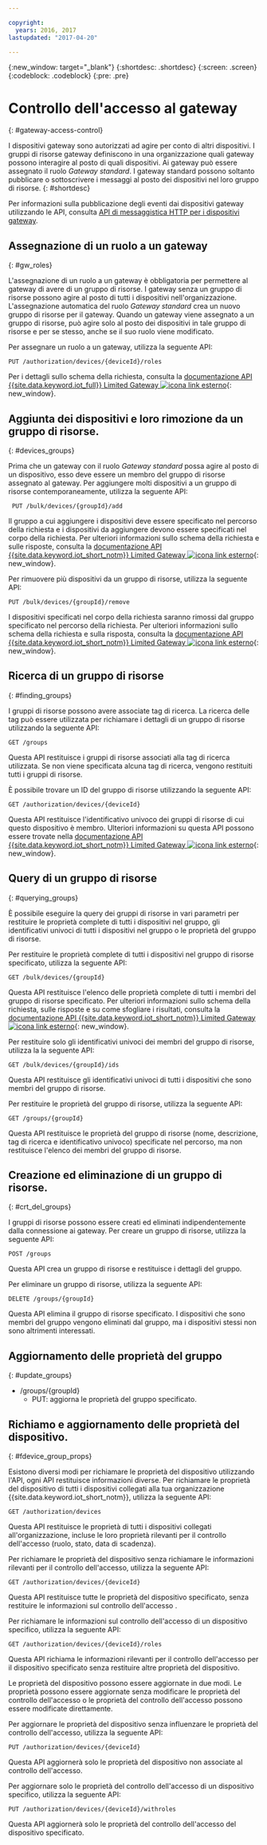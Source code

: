```yaml
---

copyright:
  years: 2016, 2017
lastupdated: "2017-04-20"

---
```


{:new_window: target="\_blank"}
{:shortdesc: .shortdesc}
{:screen: .screen}
{:codeblock: .codeblock}
{:pre: .pre}

# Controllo dell'accesso al gateway
{: #gateway-access-control}

I dispositivi gateway sono autorizzati ad agire per conto di altri dispositivi. I gruppi di risorse gateway definiscono in una organizzazione quali gateway possono interagire al posto di quali dispositivi. Ai gateway può essere assegnato il ruolo *Gateway standard*. I gateway standard possono soltanto pubblicare o sottoscrivere i messaggi al posto dei dispositivi nel loro gruppo di risorse.
{: #shortdesc}


Per informazioni sulla pubblicazione degli eventi dai dispositivi gateway utilizzando le API, consulta [API di messaggistica HTTP per i dispositivi gateway](../gateways/gw_intro_api.html).

## Assegnazione di un ruolo a un gateway
{: #gw_roles}

L'assegnazione di un ruolo a un gateway è obbligatoria per permettere al gateway di avere di un gruppo di risorse. I gateway senza un gruppo di risorse possono agire al posto di tutti i dispositivi nell'organizzazione. L'assegnazione automatica del ruolo *Gateway standard* crea un nuovo gruppo di risorse per il gateway. Quando un gateway viene assegnato a un gruppo di risorse, può agire solo al posto dei dispositivi in tale gruppo di risorse e per se stesso, anche se il suo ruolo viene modificato.

Per assegnare un ruolo a un gateway, utilizza la seguente API:

```
PUT /authorization/devices/{deviceId}/roles
```

Per i dettagli sullo schema della richiesta, consulta la [documentazione API {{site.data.keyword.iot_full}} Limited Gateway ![icona link esterno](../../../icons/launch-glyph.svg "External link icon")](https://docs.internetofthings.ibmcloud.com/apis/swagger/v0002-beta/security-gateway-beta.html#!/Limited_Gateway/put_authorization_devices_deviceId_roles){: new_window}.

## Aggiunta dei dispositivi e loro rimozione da un gruppo di risorse.
{: #devices_groups}

Prima che un gateway con il ruolo *Gateway standard* possa agire al posto di un dispositivo, esso deve essere un membro del gruppo di risorse assegnato al gateway. Per aggiungere molti dispositivi a un gruppo di risorse contemporaneamente, utilizza la seguente API:

```
 PUT /bulk/devices/{groupId}/add
```

Il gruppo a cui aggiungere i dispositivi deve essere specificato nel percorso della richiesta e i dispositivi da aggiungere devono essere specificati nel corpo della richiesta. Per ulteriori informazioni sullo schema della richiesta e sulle risposte, consulta la [documentazione API {{site.data.keyword.iot_short_notm}} Limited Gateway ![icona link esterno](../../../icons/launch-glyph.svg "External link icon")](https://docs.internetofthings.ibmcloud.com/apis/swagger/v0002-beta/security-gateway-beta.html#!/Limited_Gateway/put_bulk_devices_groupId_add){: new_window}.

Per rimuovere più dispositivi da un gruppo di risorse, utilizza la seguente API:

```
PUT /bulk/devices/{groupId}/remove
```

I dispositivi specificati nel corpo della richiesta saranno rimossi dal gruppo specificato nel percorso della richiesta. Per ulteriori informazioni sullo schema della richiesta e sulla risposta, consulta la [documentazione API {{site.data.keyword.iot_short_notm}} Limited Gateway ![icona link esterno](../../../icons/launch-glyph.svg "External link icon")](https://docs.internetofthings.ibmcloud.com/apis/swagger/v0002-beta/security-gateway-beta.html#!/Limited_Gateway/put_bulk_devices_groupId_remove){: new_window}.

## Ricerca di un gruppo di risorse
{: #finding_groups}

I gruppi di risorse possono avere associate tag di ricerca. La ricerca delle tag può essere utilizzata per richiamare i dettagli di un gruppo di risorse utilizzando la seguente API:

```
GET /groups
```

Questa API restituisce i gruppi di risorse associati alla tag di ricerca utilizzata. Se non viene specificata alcuna tag di ricerca, vengono restituiti tutti i gruppi di risorse. <!-- For more information about the request schema, response, and how to page through results, see the [{{site.data.keyword.iot_short_notm}} API documentation](LINK TO CORRECT API). -->

È possibile trovare un ID del gruppo di risorse utilizzando la seguente API:

```
GET /authorization/devices/{deviceId}
```

Questa API restituisce l'identificativo univoco dei gruppi di risorse di cui questo dispositivo è membro. Ulteriori informazioni su questa API possono essere trovate nella [documentazione API {{site.data.keyword.iot_short_notm}} Limited Gateway ![icona link esterno](../../../icons/launch-glyph.svg "External link icon")](https://docs.internetofthings.ibmcloud.com/apis/swagger/v0002-beta/security-gateway-beta.html#!/Limited_Gateway/get_authorization_devices_deviceId){: new_window}.


## Query di un gruppo di risorse
{: #querying_groups}

È possibile eseguire la query dei gruppi di risorse in vari parametri per restituire le proprietà complete di tutti i dispositivi nel gruppo, gli identificativi univoci di tutti i dispositivi nel gruppo o le proprietà del gruppo di risorse.

Per restituire le proprietà complete di tutti i dispositivi nel gruppo di risorse specificato, utilizza la seguente API:

```
GET /bulk/devices/{groupId}
```

Questa API restituisce l'elenco delle proprietà complete di tutti i membri del gruppo di risorse specificato. Per ulteriori informazioni sullo schema della richiesta, sulle risposte e su come sfogliare i risultati, consulta la [documentazione API {{site.data.keyword.iot_short_notm}} Limited Gateway ![icona link esterno](../../../icons/launch-glyph.svg "External link icon")](https://docs.internetofthings.ibmcloud.com/apis/swagger/v0002-beta/security-gateway-beta.html#!/Limited_Gateway/get_bulk_devices_groupId){: new_window}.

Per restituire solo gli identificativi univoci dei membri del gruppo di risorse, utilizza la la seguente API:

```
GET /bulk/devices/{groupId}/ids
```

Questa API restituisce gli identificativi univoci di tutti i dispositivi che sono membri del gruppo di risorse. <!-- For more information on the request schema and responses, see the [{{site.data.keyword.iot_short_notm}} API documentation](LINK TO CORRECT API). -->

Per restituire le proprietà del gruppo di risorse, utilizza la seguente API:

```
GET /groups/{groupId}
```

Questa API restituisce le proprietà del gruppo di risorse (nome, descrizione, tag di ricerca e identificativo univoco) specificate nel percorso, ma non restituisce l'elenco dei membri del gruppo di risorse. <!-- For more information on the request schema and responses, see the [{{site.data.keyword.iot_short_notm}} API documentation](LINK TO CORRECT API). -->

## Creazione ed eliminazione di un gruppo di risorse.
{: #crt_del_groups}

I gruppi di risorse possono essere creati ed eliminati indipendentemente dalla connessione ai gateway. Per creare un gruppo di risorse, utilizza la seguente API:

```
POST /groups
```

Questa API crea un gruppo di risorse e restituisce i dettagli del gruppo. <!-- For details on the request schema and the responses, see the [{{site.data.keyword.iot_short_notm}} API documentation](LINK TO CORRECT API). -->

Per eliminare un gruppo di risorse, utilizza la seguente API:

```
DELETE /groups/{groupId}
```

Questa API elimina il gruppo di risorse specificato. I dispositivi che sono membri del gruppo vengono eliminati dal gruppo, ma i dispositivi stessi non sono altrimenti interessati. <!-- For more information, see the [{{site.data.keyword.iot_short_notm}} API documentation](LINK TO CORRECT API). -->

## Aggiornamento delle proprietà del gruppo
{: #update_groups}

  - /groups/{groupId}
    - PUT: aggiorna le proprietà del gruppo specificato.

## Richiamo e aggiornamento delle proprietà del dispositivo.
{: #fdevice_group_props}

Esistono diversi modi per richiamare le proprietà del dispositivo utilizzando l'API, ogni API restituisce informazioni diverse. Per richiamare le proprietà del dispositivo di tutti i dispositivi collegati alla tua organizzazione {{site.data.keyword.iot_short_notm}}, utilizza la seguente API:

```
GET /authorization/devices

```

Questa API restituisce le proprietà di tutti i dispositivi collegati all'organizzazione, incluse le loro proprietà rilevanti per il controllo dell'accesso (ruolo, stato, data di scadenza). <!-- For more information on responses and how to page through results, see the [{{site.data.keyword.iot_short_notm}} API documentation](LINK TO CORRECT API). -->

Per richiamare le proprietà del dispositivo senza richiamare le informazioni rilevanti per il controllo dell'accesso, utilizza la seguente API:

```
GET /authorization/devices/{deviceId}
```

Questa API restituisce tutte le proprietà del dispositivo specificato, senza restituire le informazioni sul controllo dell'accesso .<!-- For more information, see the [{{site.data.keyword.iot_short_notm}} device model documentation](LINK TO DEVICE MODEL) and [API documentation](LINK TO CORRECT API). -->

Per richiamare le informazioni sul controllo dell'accesso di un dispositivo specifico, utilizza la seguente API:

```
GET /authorization/devices/{deviceId}/roles
```

Questa API richiama le informazioni rilevanti per il controllo dell'accesso per il dispositivo specificato senza restituire altre proprietà del dispositivo. <!-- For more information on the request schema and responses, see the [{{site.data.keyword.iot_short_notm}} API documentation](LINK TO CORRECT API). -->

Le proprietà del dispositivo possono essere aggiornate in due modi. Le proprietà possono essere aggiornate senza modificare le proprietà del controllo dell'accesso o le proprietà del controllo dell'accesso possono essere modificate direttamente.

Per aggiornare le proprietà del dispositivo senza influenzare le proprietà del controllo dell'accesso, utilizza la seguente API:

```
PUT /authorization/devices/{deviceId}
```

Questa API aggiornerà solo le proprietà del dispositivo non associate al controllo dell'accesso. <!-- For more information on request schema, see the [{{site.data.keyword.iot_short_notm}} API documentation](LINK TO CORRECT API). -->

Per aggiornare solo le proprietà del controllo dell'accesso di un dispositivo specifico, utilizza la seguente API:

```
PUT /authorization/devices/{deviceId}/withroles
```

Questa API aggiornerà solo le proprietà del controllo dell'accesso del dispositivo specificato. <!-- For more information on the request schema, see the [{{site.data.keyword.iot_short_notm}} API documentation](LINK TO CORRECT API). -->
